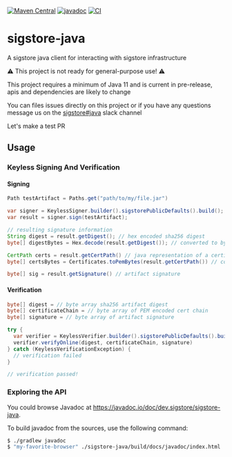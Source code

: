 [![Maven Central](https://maven-badges.herokuapp.com/maven-central/dev.sigstore/sigstore-java/badge.svg)](https://maven-badges.herokuapp.com/maven-central/dev.sigstore/sigstore-java)
[![javadoc](https://javadoc.io/badge2/dev.sigstore/sigstore-java/javadoc.svg)](https://javadoc.io/doc/dev.sigstore/sigstore-java)
[![CI](https://github.com/sigstore/sigstore-java/actions/workflows/ci.yaml/badge.svg?branch=main)](https://github.com/sigstore/sigstore-java/actions/workflows/ci.yaml)

# sigstore-java
A sigstore java client for interacting with sigstore infrastructure

⚠️ This project is not ready for general-purpose use! ⚠️

This project requires a minimum of Java 11 and is current in pre-release,
apis and dependencies are likely to change

You can files issues directly on this project or if you have any questions
message us on the [sigstore#java](https://sigstore.slack.com/archives/C03239XUL92) slack channel

Let's make a test PR

## Usage

### Keyless Signing And Verification

#### Signing
```java
Path testArtifact = Paths.get("path/to/my/file.jar")

var signer = KeylessSigner.builder().sigstorePublicDefaults().build();
var result = signer.sign(testArtifact);

// resulting signature information
String digest = result.getDigest(); // hex encoded sha256 digest
byte[] digestBytes = Hex.decode(result.getDigest()); // converted to byte array

CertPath certs = result.getCertPath() // java representation of a certificate path
byte[] certsBytes = Certificates.toPemBytes(result.getCertPath()) // converted to PEM encoded byte array

byte[] sig = result.getSignature() // artifact signature
```

#### Verification
```java
byte[] digest = // byte array sha256 artifact digest
byte[] certificateChain = // byte array of PEM encoded cert chain
byte[] signature = // byte array of artifact signature

try {
  var verifier = KeylessVerifier.builder().sigstorePublicDefaults().build();
  verifier.verifyOnline(digest, certificateChain, signature)
} catch (KeylessVerificationException) {
  // verification failed
}

// verification passed!
```

### Exploring the API

You could browse Javadoc at https://javadoc.io/doc/dev.sigstore/sigstore-java.

To build javadoc from the sources, use the following command:

```sh
$ ./gradlew javadoc
$ "my-favorite-browser" ./sigstore-java/build/docs/javadoc/index.html
```
